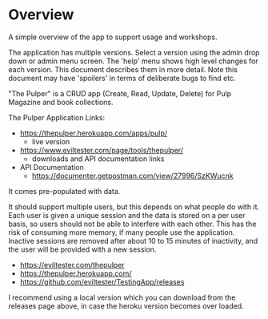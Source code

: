 # Overview

A simple overview of the app to support usage and workshops.

The application has multiple versions. Select a version using the admin drop down or admin menu screen. The 'help' menu shows high level changes for each version. This document describes them in more detail. Note this document may have 'spoilers' in terms of deliberate bugs to find etc.

"The Pulper" is a CRUD app (Create, Read, Update, Delete) for Pulp Magazine and book collections.

The Pulper Application Links:

- https://thepulper.herokuapp.com/apps/pulp/
    - live version
- https://www.eviltester.com/page/tools/thepulper/
    - downloads and API documentation links
- API Documentation
    - https://documenter.getpostman.com/view/27996/SzKWucnk    
    
It comes pre-populated with data.

It should support multiple users, but this depends on what people do with it. Each user is given a unique session and the data is stored on a per user basis, so users should not be able to interfere with each other. This has the risk of consuming more memory, if many people use the application. Inactive sessions are removed after about 10 to 15 minutes of inactivity, and the user will be provided with a new session. 

- https://eviltester.com/thepulper
- https://thepulper.herokuapp.com/
- https://github.com/eviltester/TestingApp/releases

I recommend using a local version which you can download from the releases page above, in case the heroku version becomes over loaded.

